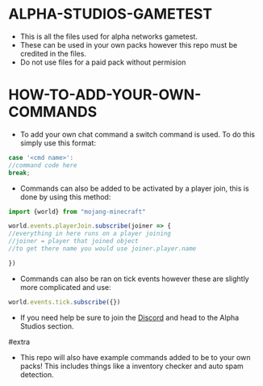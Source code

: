# ALPHA-STUDIOS-GAMETEST
- This is all the files used for alpha networks gametest.
- These can be used in your own packs however this repo must be credited in the files.
- Do not use files for a paid pack without permision
# HOW-TO-ADD-YOUR-OWN-COMMANDS
- To add your own chat command a switch command is used. To do this simply use this format:
```js
case '<cmd name>':
//command code here
break;
```
- Commands can also be added to be activated by a player join, this is done by using this method:
```js
import {world} from "mojang-minecraft"

world.events.playerJoin.subscribe(joiner => {
//everything in here runs on a player joining
//joiner = player that joined object
//to get there name you would use joiner.player.name

})

```

- Commands can also be ran on tick events however these are slightly more complicated and use:
```js
world.events.tick.subscribe({})
```

- If you need help be sure to join the [Discord](https://discord.gg/JGDkX2PDsY) and head to the Alpha Studios section.

#extra

- This repo will also have example commands added to be to your own packs! This includes things like a inventory checker and auto spam detection.
